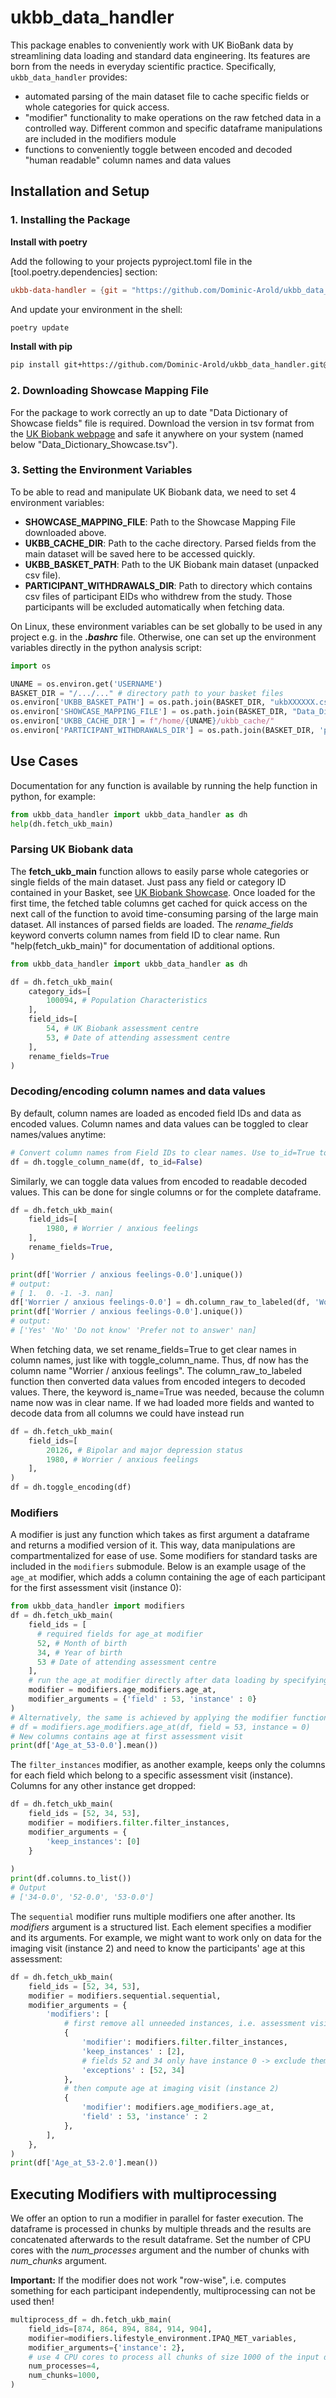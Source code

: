 # ukbb_data_handler

This package enables to conveniently work with UK BioBank data by streamlining data loading 
and standard data engineering. Its features are born from the needs in everyday scientific practice.
Specifically, ```ukbb_data_handler``` provides:

- automated parsing of the main dataset file to cache specific fields or whole categories for quick access.
- "modifier" functionality to make operations on the raw fetched data in a controlled way. Different common and specific dataframe manipulations are included in the modifiers module
- functions to conveniently toggle between encoded and decoded "human readable" column names and data values

## Installation and Setup

### 1. Installing the Package

**Install with poetry**

Add the following to your projects pyproject.toml file in the [tool.poetry.dependencies] section:
```toml
ukbb-data-handler = {git = "https://github.com/Dominic-Arold/ukbb_data_handler.git", tag = "0.2.0"}
```
And update your environment in the shell:
```bash
poetry update
```

**Install with pip**

```bash
pip install git+https://github.com/Dominic-Arold/ukbb_data_handler.git@0.2.0
```


### 2. Downloading Showcase Mapping File

For the package to work correctly an up to date "Data Dictionary of Showcase fields"
file is required. Download the version in tsv format from the [UK Biobank webpage](https://biobank.ctsu.ox.ac.uk/crystal/exinfo.cgi?src=AccessingData) 
and safe it anywhere on your system (named below "Data_Dictionary_Showcase.tsv").

### 3. Setting the Environment Variables

To be able to read and manipulate UK Biobank data, we need to set 4 environment variables:

- **SHOWCASE_MAPPING_FILE**: Path to the Showcase Mapping File downloaded above.
- **UKBB_CACHE_DIR**: Path to the cache directory. Parsed fields from the main dataset will be saved here to be accessed quickly.
- **UKBB_BASKET_PATH**: Path to the UK Biobank main dataset (unpacked csv file).
- **PARTICIPANT_WITHDRAWALS_DIR**: Path to directory which contains csv files of participant EIDs who withdrew from the study. Those participants will be excluded automatically when fetching data.


On Linux, these environment variables can be set globally to be used in any project e.g. in the ***.bashrc*** file.
Otherwise, one can set up  the environment variables directly in the python analysis script:

```python
import os

UNAME = os.environ.get('USERNAME')
BASKET_DIR = "/.../..." # directory path to your basket files
os.environ['UKBB_BASKET_PATH'] = os.path.join(BASKET_DIR, "ukbXXXXXX.csv")
os.environ['SHOWCASE_MAPPING_FILE'] = os.path.join(BASKET_DIR, "Data_Dictionary_Showcase.tsv")
os.environ['UKBB_CACHE_DIR'] = f"/home/{UNAME}/ukbb_cache/"
os.environ['PARTICIPANT_WITHDRAWALS_DIR'] = os.path.join(BASKET_DIR, 'participant_withdrawals')
```

## Use Cases

Documentation for any function is available by running the help function in python, for example:

```python
from ukbb_data_handler import ukbb_data_handler as dh
help(dh.fetch_ukb_main)
```

### Parsing UK Biobank data

The **fetch_ukb_main** function allows to easily parse whole categories or single fields of the main dataset. Just pass
any field or category ID contained in your Basket, see 
[UK Biobank Showcase](https://biobank.ctsu.ox.ac.uk/crystal/browse.cgi?id=-2&cd=essential_info).
Once loaded for the first time, the fetched table columns get cached for quick access on the next call of the function 
to avoid time-consuming parsing of the large main dataset. All instances of parsed fields are loaded. The *rename_fields*
keyword converts column names from field ID to clear name. Run "help(fetch_ukb_main)" for documentation of additional 
options.

```python
from ukbb_data_handler import ukbb_data_handler as dh

df = dh.fetch_ukb_main(
    category_ids=[
        100094, # Population Characteristics
    ],
    field_ids=[
        54, # UK Biobank assessment centre
        53, # Date of attending assessment centre
    ],
    rename_fields=True
)
```


### Decoding/encoding column names and data values

By default, column names are loaded as encoded field IDs and data as encoded values. Column names and data values can be
toggled to clear names/values anytime:

```python
# Convert column names from Field IDs to clear names. Use to_id=True to reverse
df = dh.toggle_column_name(df, to_id=False)
```

Similarly, we can toggle data values from encoded to readable decoded values.
This can be done for single columns or for the complete dataframe.

```python
df = dh.fetch_ukb_main(
    field_ids=[
        1980, # Worrier / anxious feelings
    ],
    rename_fields=True,
)

print(df['Worrier / anxious feelings-0.0'].unique())
# output:
# [ 1.  0. -1. -3. nan]
df['Worrier / anxious feelings-0.0'] = dh.column_raw_to_labeled(df, 'Worrier / anxious feelings-0.0', is_name=True)
print(df['Worrier / anxious feelings-0.0'].unique())
# output:
# ['Yes' 'No' 'Do not know' 'Prefer not to answer' nan]
```

When fetching data, we set rename_fields=True to get clear names in column names, just like with toggle_column_name.
Thus, df now has the column name "Worrier / anxious feelings". The column_raw_to_labeled function then converted data 
values from encoded integers to decoded values. There, the keyword is_name=True was needed, because the column 
name now was in clear name. If we had loaded more fields and wanted to decode data from all columns we 
could have instead run 

```python
df = dh.fetch_ukb_main(
    field_ids=[
        20126, # Bipolar and major depression status
        1980, # Worrier / anxious feelings
    ],
)
df = dh.toggle_encoding(df)
```

### Modifiers

A modifier is just any function which takes as first argument a dataframe and returns a modified version of it.
This way, data manipulations are compartmentalized for ease of use. Some modifiers for standard tasks are included in 
the ```modifiers``` submodule. Below is an example usage of the ```age_at``` modifier, which adds a column containing 
the age of each participant for the first assessment visit (instance 0):

```python
from ukbb_data_handler import modifiers
df = dh.fetch_ukb_main(
    field_ids = [
      # required fields for age_at modifier
      52, # Month of birth
      34, # Year of birth
      53 # Date of attending assessment centre	
    ],
    # run the age_at modifier directly after data loading by specifying these args:
    modifier = modifiers.age_modifiers.age_at, 
    modifier_arguments = {'field' : 53, 'instance' : 0}
)
# Alternatively, the same is achieved by applying the modifier function anytime by hand:
# df = modifiers.age_modifiers.age_at(df, field = 53, instance = 0)
# New columns contains age at first assessment visit
print(df['Age_at_53-0.0'].mean())
```

The ```filter_instances``` modifier, as another example, keeps only the columns for each field 
which belong to a specific assessment visit (instance). Columns for any other instance get dropped:

```python
df = dh.fetch_ukb_main(
    field_ids = [52, 34, 53],
    modifier = modifiers.filter.filter_instances, 
    modifier_arguments = {
        'keep_instances': [0]
    }
    
)
print(df.columns.to_list())
# Output
# ['34-0.0', '52-0.0', '53-0.0']
```

The ```sequential``` modifier runs multiple modifiers one after another. Its *modifiers* argument is a structured list. 
Each element specifies a modifier and its arguments. For example, we might want to work only on data for 
the imaging visit (instance 2) and need to know the participants' age at this assessment:

```python
df = dh.fetch_ukb_main(
    field_ids = [52, 34, 53],
    modifier = modifiers.sequential.sequential, 
    modifier_arguments = {
        'modifiers': [
            # first remove all unneeded instances, i.e. assessment visits
            {
                'modifier': modifiers.filter.filter_instances,
                'keep_instances' : [2], 
                # fields 52 and 34 only have instance 0 -> exclude them from filtering 
                'exceptions' : [52, 34]
            },
            # then compute age at imaging visit (instance 2)
            {
                'modifier': modifiers.age_modifiers.age_at,
                'field' : 53, 'instance' : 2
            },
        ],
    },
)
print(df['Age_at_53-2.0'].mean())
```

## Executing Modifiers with multiprocessing

We offer an option to run a modifier in parallel for faster execution. The dataframe is processed in chunks by multiple
threads and the results are concatenated afterwards to the result dataframe. 
Set the number of CPU cores with the *num_processes* argument and the number of chunks with *num_chunks* argument.

**Important:** If the modifier does not work "row-wise", i.e. computes something for each participant independently, 
multiprocessing can not be used then!

```python
multiprocess_df = dh.fetch_ukb_main(
    field_ids=[874, 864, 894, 884, 914, 904],
    modifier=modifiers.lifestyle_environment.IPAQ_MET_variables,
    modifier_arguments={'instance': 2},
    # use 4 CPU cores to process all chunks of size 1000 of the input dataframe
    num_processes=4,
    num_chunks=1000,
)
```